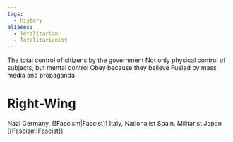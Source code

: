 ```yaml
---
tags:
  - history
aliases:
  - Totalitarian
  - Totalitarianist
---
```

The total control of citizens by the government
Not only physical control of subjects, but mental control
Obey because they believe
Fueled by mass media and propaganda
# Right-Wing
Nazi Germany, [[Fascism|Fascist]] Italy, Nationalist Spain, Militarist Japan
[[Fascism|Fascist]]